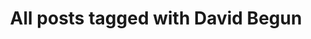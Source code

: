 ---
layout: tag
title: "All posts tagged with David Begun"
permalink: /weblog/tags/david-begun/
taxonomy: David Begun
---